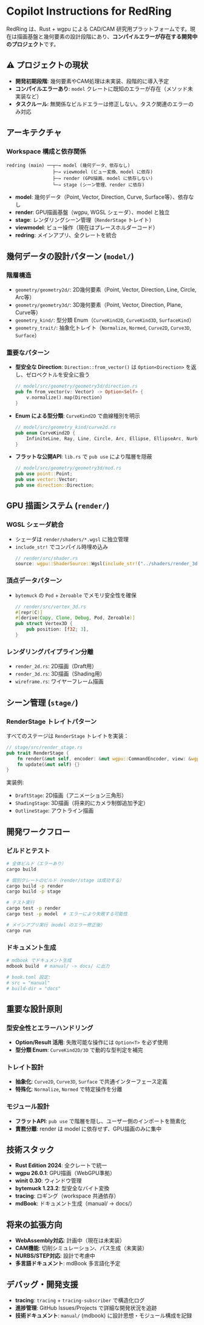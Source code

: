 # Copilot Instructions for RedRing

RedRing は、Rust + wgpu による CAD/CAM 研究用プラットフォームです。現在は描画基盤と幾何要素の設計段階にあり、**コンパイルエラーが存在する開発中のプロジェクト**です。

## ⚠️ プロジェクトの現状

- **開発初期段階**: 幾何要素やCAM処理は未実装、段階的に導入予定
- **コンパイルエラーあり**: `model` クレートに既知のエラーが存在（メソッド未実装など）
- **タスクルール**: 無関係なビルドエラーは修正しない。タスク関連のエラーのみ対応

## アーキテクチャ

### Workspace 構成と依存関係

```
redring (main) ──┬─→ model (幾何データ、依存なし)
                 ├─→ viewmodel (ビュー変換、model に依存)
                 ├─→ render (GPU描画、model に依存しない)
                 └─→ stage (シーン管理、render に依存)
```

- **model**: 幾何データ（Point, Vector, Direction, Curve, Surface等）、依存なし
- **render**: GPU描画基盤（wgpu, WGSL シェーダ）、model と独立
- **stage**: レンダリングシーン管理（`RenderStage` トレイト）
- **viewmodel**: ビュー操作（現在はプレースホルダーコード）
- **redring**: メインアプリ、全クレートを統合

## 幾何データの設計パターン (`model/`)

### 階層構造

- `geometry/geometry2d/`: 2D幾何要素（Point, Vector, Direction, Line, Circle, Arc等）
- `geometry/geometry3d/`: 3D幾何要素（Point, Vector, Direction, Plane, Curve等）
- `geometry_kind/`: 型分類 Enum（`CurveKind2D`, `CurveKind3D`, `SurfaceKind`）
- `geometry_trait/`: 抽象化トレイト（`Normalize`, `Normed`, `Curve2D`, `Curve3D`, `Surface`）

### 重要なパターン

- **型安全な Direction**: `Direction::from_vector()` は `Option<Direction>` を返し、ゼロベクトルを安全に扱う
  ```rust
  // model/src/geometry/geometry3d/direction.rs
  pub fn from_vector(v: Vector) -> Option<Self> {
      v.normalize().map(Direction)
  }
  ```

- **Enum による型分類**: `CurveKind2D` で曲線種別を明示
  ```rust
  // model/src/geometry_kind/curve2d.rs
  pub enum CurveKind2D {
      InfiniteLine, Ray, Line, Circle, Arc, Ellipse, EllipseArc, NurbsCurve, Unknown
  }
  ```

- **フラットな公開API**: `lib.rs` で `pub use` により階層を隠蔽
  ```rust
  // model/src/geometry/geometry3d/mod.rs
  pub use point::Point;
  pub use vector::Vector;
  pub use direction::Direction;
  ```

## GPU 描画システム (`render/`)

### WGSL シェーダ統合

- シェーダは `render/shaders/*.wgsl` に独立管理
- `include_str!` でコンパイル時埋め込み
  ```rust
  // render/src/shader.rs
  source: wgpu::ShaderSource::Wgsl(include_str!("../shaders/render_3d.wgsl").into())
  ```

### 頂点データパターン

- `bytemuck` の `Pod` + `Zeroable` でメモリ安全性を確保
  ```rust
  // render/src/vertex_3d.rs
  #[repr(C)]
  #[derive(Copy, Clone, Debug, Pod, Zeroable)]
  pub struct Vertex3D {
      pub position: [f32; 3],
  }
  ```

### レンダリングパイプライン分離

- `render_2d.rs`: 2D描画（Draft用）
- `render_3d.rs`: 3D描画（Shading用）
- `wireframe.rs`: ワイヤーフレーム描画

## シーン管理 (`stage/`)

### RenderStage トレイトパターン

すべてのステージは `RenderStage` トレイトを実装：
```rust
// stage/src/render_stage.rs
pub trait RenderStage {
    fn render(&mut self, encoder: &mut wgpu::CommandEncoder, view: &wgpu::TextureView);
    fn update(&mut self) {}
}
```

実装例:
- `DraftStage`: 2D描画（アニメーション三角形）
- `ShadingStage`: 3D描画（将来的にカメラ制御追加予定）
- `OutlineStage`: アウトライン描画

## 開発ワークフロー

### ビルドとテスト

```bash
# 全体ビルド（エラーあり）
cargo build

# 個別クレートのビルド（render/stage は成功する）
cargo build -p render
cargo build -p stage

# テスト実行
cargo test -p render
cargo test -p model  # エラーにより失敗する可能性

# メインアプリ実行（model のエラー修正後）
cargo run
```

### ドキュメント生成

```bash
# mdbook でドキュメント生成
mdbook build  # manual/ -> docs/ に出力

# book.toml 設定:
# src = "manual"
# build-dir = "docs"
```

## 重要な設計原則

### 型安全性とエラーハンドリング

- **Option/Result 活用**: 失敗可能な操作には `Option<T>` を必ず使用
- **型分類 Enum**: `CurveKind2D/3D` で動的な型判定を補完

### トレイト設計

- **抽象化**: `Curve2D`, `Curve3D`, `Surface` で共通インターフェース定義
- **特殊化**: `Normalize`, `Normed` で特定操作を分離

### モジュール設計

- **フラットAPI**: `pub use` で階層を隠し、ユーザー側のインポートを簡素化
- **責務分離**: render は model に依存せず、GPU描画のみに集中

## 技術スタック

- **Rust Edition 2024**: 全クレートで統一
- **wgpu 26.0.1**: GPU描画（WebGPU準拠）
- **winit 0.30**: ウィンドウ管理
- **bytemuck 1.23.2**: 型安全なバイト変換
- **tracing**: ロギング（workspace 共通依存）
- **mdBook**: ドキュメント生成（manual/ -> docs/）

## 将来の拡張方向

- **WebAssembly対応**: 計画中（現在は未実装）
- **CAM機能**: 切削シミュレーション、パス生成（未実装）
- **NURBS/STEP対応**: 設計で考慮中
- **多言語ドキュメント**: mdBook 多言語化予定

## デバッグ・開発支援

- **tracing**: `tracing` + `tracing-subscriber` で構造化ログ
- **進捗管理**: GitHub Issues/Projects で詳細な開発状況を追跡
- **技術ドキュメント**: `manual/` (mdbook) に設計思想・モジュール構成を記録
